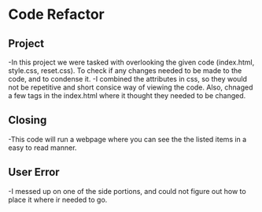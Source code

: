 # Code Refactor
## Project 
-In this project we were tasked with overlooking the given code (index.html, style.css, reset.css). To check if any changes needed to be made to the code, and to condense it.
-I combined the attributes in css, so they would not be repetitive and short consice way of viewing the code. Also, chnaged a few tags in the index.html where it thought they needed to be changed.
## Closing 
-This code will run a webpage where you can see the the listed items in a easy to read manner.
## User Error
-I messed up on one of the side portions, and could not figure out how to place it where ir needed to go.
